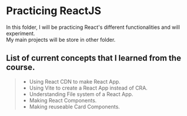 # Practicing ReactJS  

In this folder, I will be practicing React's different functionalities and will experiment.  
My main projects will be store in other folder.  

## List of current concepts that I learned from the course.
> - Using React CDN to make React App.
> - Using Vite to create a React App instead of CRA.
> - Understanding File system of a React App.
> - Making React Components.
> - Making reuseable Card Components.
